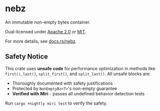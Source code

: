 # nebz

An immutable non-empty bytes container.

Dual-licensed under [Apache 2.0](LICENSE-APACHE) or [MIT](LICENSE-MIT).

For more details, see [docs.rs/nebz](https://docs.rs/nebz).

## Safety Notice

This crate uses **unsafe code** for performance optimization in methods like `first()`, `last()`, `split_first()`, and `split_last()`. All unsafe blocks are:

- Thoroughly documented with safety justifications
- Protected by `NonEmptyBz<T>`'s non-empty guarantee
- **Verified with Miri** - passes all undefined behavior detection tests

Run `cargo +nightly miri test` to verify the safety.
